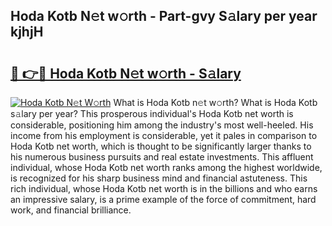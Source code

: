 ## Hoda Kotb N𝚎t w𝚘rth - Part-gvy S𝚊lary per year kjhjH

# <h2><a href="http://gc3dc0.nevu.top/?p=Hoda+Kotb">🔗 👉🔴 Hoda Kotb N𝚎t w𝚘rth - S𝚊lary</a></h2>

[![Hoda Kotb N𝚎t W𝚘rth](https://i.imgur.com/Oavwk0R.jpeg)](http://gc3dc0.nevu.top/?p=Hoda+Kotb)
What is Hoda Kotb n𝚎t w𝚘rth? What is Hoda Kotb s𝚊lary per year?
This prosperous individual's Hoda Kotb net worth is considerable, positioning him among the industry's most well-heeled. His income from his employment is considerable, yet it pales in comparison to Hoda Kotb net worth, which is thought to be significantly larger thanks to his numerous business pursuits and real estate investments. This affluent individual, whose Hoda Kotb net worth ranks among the highest worldwide, is recognized for his sharp business mind and financial astuteness. This rich individual, whose Hoda Kotb net worth is in the billions and who earns an impressive salary, is a prime example of the force of commitment, hard work, and financial brilliance.
